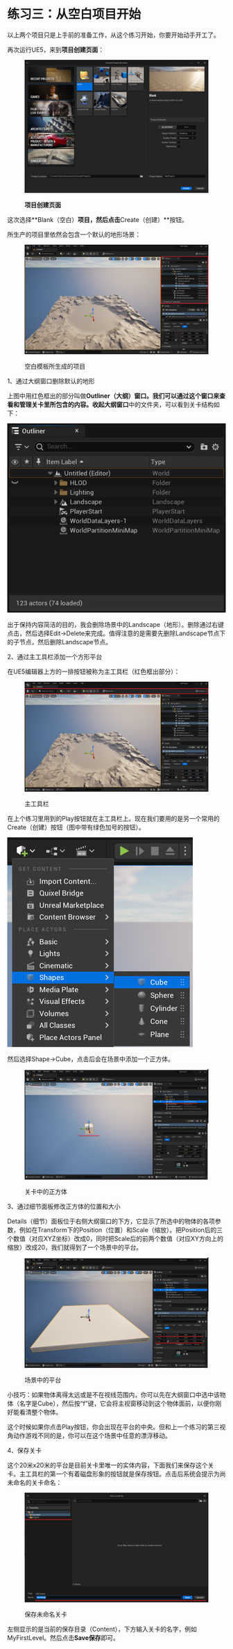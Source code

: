 # 练习三：从空白项目开始

以上两个项目只是上手前的准备工作，从这个练习开始，你要开始动手开工了。

再次运行UE5，来到**项目创建页面**：

<figure><img src=".gitbook/assets/image (8).png" alt=""><figcaption><p><strong>项目创建页面</strong></p></figcaption></figure>

这次选择**Blank（空白）**项目，然后点击**Create（创建）**按钮。

所生产的项目里依然会包含一个默认的地形场景：

<figure><img src=".gitbook/assets/image (11).png" alt=""><figcaption><p>空白模板所生成的项目</p></figcaption></figure>

1、通过大纲窗口删除默认的地形

上图中用红色框出的部分叫做**Outliner（大纲）**窗口。我们可以通过这个窗口来查看和管理关卡里所包含的内容。收起**大纲窗口**中的文件夹，可以看到关卡结构如下：

![](<.gitbook/assets/image (12).png>)

出于保持内容简洁的目的，我会删除场景中的Landscape（地形）。删除通过右键点击，然后选择Edit->Delete来完成。值得注意的是需要先删除Landscape节点下的子节点，然后删除Landscape节点。

2、通过主工具栏添加一个方形平台

在UE5编辑器上方的一排按钮被称为主工具栏（红色框出部分）：

<figure><img src=".gitbook/assets/image (13).png" alt=""><figcaption><p>主工具栏</p></figcaption></figure>

在上个练习里用到的Play按钮就在主工具栏上。现在我们要用的是另一个常用的Create（创建）按钮（图中带有绿色加号的按钮）。

![](<.gitbook/assets/image (14).png>)

然后选择Shape->Cube，点击后会在场景中添加一个正方体。

<figure><img src=".gitbook/assets/image (4).png" alt=""><figcaption><p>关卡中的正方体</p></figcaption></figure>

3、通过细节面板修改正方体的位置和大小

Details（细节）面板位于右侧大纲窗口的下方，它显示了所选中的物体的各项参数，例如在Transform下的Position（位置）和Scale（缩放）。把Position后的三个数值（对应XYZ坐标）改成0，同时把Scale后的前两个数值（对应XY方向上的缩放）改成20，我们就得到了一个场景中的平台。

<figure><img src=".gitbook/assets/image (5).png" alt=""><figcaption><p>场景中的平台</p></figcaption></figure>

小技巧：如果物体离得太远或是不在视线范围内，你可以先在大纲窗口中选中该物体（名字是Cube），然后按“f”键，它会将主视窗移动到这个物体面前，以便你刚好能看清整个物体。

这个时候如果你点击Play按钮，你会出现在平台的中央。但和上一个练习的第三视角动作游戏不同的是，你可以在这个场景中任意的漂浮移动。

4、保存关卡

这个20米x20米的平台是目前关卡里唯一的实体内容，下面我们来保存这个关卡。主工具栏的第一个有着磁盘形象的按钮就是保存按钮。点击后系统会提示为尚未命名的关卡命名：

<figure><img src=".gitbook/assets/image (1).png" alt=""><figcaption><p>保存未命名关卡</p></figcaption></figure>

左侧显示的是当前的保存目录（Content），下方输入关卡的名字，例如MyFirstLevel。然后点击**Save保存**即可。
